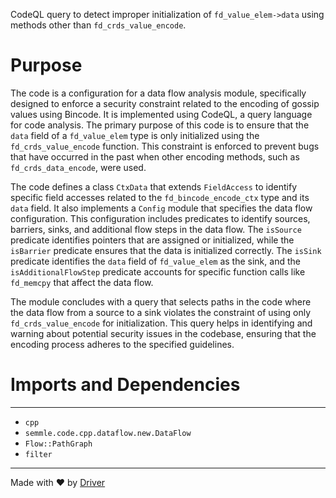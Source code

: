 <!--------------------------------------------------------------------------------->
<!-- IMPORTANT: This file is auto-generated by Driver (https://driver.ai). -------->
<!-- Manual edits may be overwritten on future commits. --------------------------->
<!--------------------------------------------------------------------------------->

CodeQL query to detect improper initialization of `fd_value_elem->data` using methods other than `fd_crds_value_encode`.

# Purpose
The code is a configuration for a data flow analysis module, specifically designed to enforce a security constraint related to the encoding of gossip values using Bincode. It is implemented using CodeQL, a query language for code analysis. The primary purpose of this code is to ensure that the `data` field of a `fd_value_elem` type is only initialized using the `fd_crds_value_encode` function. This constraint is enforced to prevent bugs that have occurred in the past when other encoding methods, such as `fd_crds_data_encode`, were used.

The code defines a class `CtxData` that extends `FieldAccess` to identify specific field accesses related to the `fd_bincode_encode_ctx` type and its `data` field. It also implements a `Config` module that specifies the data flow configuration. This configuration includes predicates to identify sources, barriers, sinks, and additional flow steps in the data flow. The `isSource` predicate identifies pointers that are assigned or initialized, while the `isBarrier` predicate ensures that the data is initialized correctly. The `isSink` predicate identifies the `data` field of `fd_value_elem` as the sink, and the `isAdditionalFlowStep` predicate accounts for specific function calls like `fd_memcpy` that affect the data flow.

The module concludes with a query that selects paths in the code where the data flow from a source to a sink violates the constraint of using only `fd_crds_value_encode` for initialization. This query helps in identifying and warning about potential security issues in the codebase, ensuring that the encoding process adheres to the specified guidelines.
# Imports and Dependencies

---
- `cpp`
- `semmle.code.cpp.dataflow.new.DataFlow`
- `Flow::PathGraph`
- `filter`



---
Made with ❤️ by [Driver](https://www.driver.ai/)